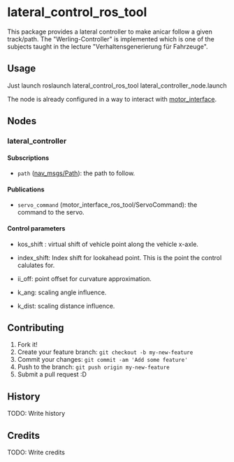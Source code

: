 # lateral_control_ros_tool

This package provides a lateral controller to make anicar follow a given track/path. The "Werling-Controller" is implemented which is one of the subjects taught in the lecture "Verhaltensgenerierung für  Fahrzeuge".

## Usage

Just launch
  roslaunch lateral_control_ros_tool lateral_controller_node.launch

The node is already configured in a way to interact with [motor_interface](https://gitlab.mrt.uni-karlsruhe.de/kognitive_automobile_labor/motor_interface_ros_tool).

## Nodes

### lateral_controller

#### Subscriptions
  * `path` ([nav_msgs/Path](http://docs.ros.org/api/nav_msgs/html/msg/Path.html)): the path to follow.

#### Publications
  * `servo_command` (motor_interface_ros_tool/ServoCommand): the command to the servo.


#### Control parameters
  * kos_shift : virtual shift of vehicle point along the vehicle x-axle.

  * index_shift: Index shift for lookahead point. This is the point the control calulates for. 

  * ii_off: point offset for curvature approximation.

  * k_ang: scaling angle influence.

  * k_dist: scaling distance influence.



## Contributing

1. Fork it!
2. Create your feature branch: `git checkout -b my-new-feature`
3. Commit your changes: `git commit -am 'Add some feature'`
4. Push to the branch: `git push origin my-new-feature`
5. Submit a pull request :D

## History

TODO: Write history

## Credits

TODO: Write credits
